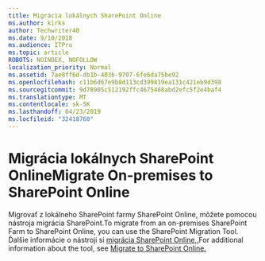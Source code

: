 ```yaml
---
title: Migrácia lokálnych SharePoint Online
ms.author: kirks
author: Techwriter40
ms.date: 9/10/2018
ms.audience: ITPro
ms.topic: article
ROBOTS: NOINDEX, NOFOLLOW
localization_priority: Normal
ms.assetid: 7ae8ff6d-db1b-403b-9707-6fe6da75be92
ms.openlocfilehash: c11b6d67e9b8d113cd399819ea131c421eb9d398
ms.sourcegitcommit: 9d78905c512192ffc4675468abd2efc5f2e4baf4
ms.translationtype: MT
ms.contentlocale: sk-SK
ms.lasthandoff: 04/23/2019
ms.locfileid: "32418760"
---
```

# <a name="migrate-on-premises-to-sharepoint-online"></a><span data-ttu-id="6579e-102">Migrácia lokálnych SharePoint Online</span><span class="sxs-lookup"><span data-stu-id="6579e-102">Migrate On-premises to SharePoint Online</span></span>

<span data-ttu-id="6579e-103">Migrovať z lokálneho SharePoint farmy SharePoint Online, môžete pomocou nástroja migrácia SharePoint.</span><span class="sxs-lookup"><span data-stu-id="6579e-103">To migrate from an on-premises SharePoint Farm to SharePoint Online, you can use the SharePoint Migration Tool.</span></span> <span data-ttu-id="6579e-104">Ďalšie informácie o nástroji si [migrácia SharePoint Online,.](https://go.microsoft.com/fwlink/?linkid=2019574)</span><span class="sxs-lookup"><span data-stu-id="6579e-104">For additional information about the tool, see [Migrate to SharePoint Online.](https://go.microsoft.com/fwlink/?linkid=2019574)</span></span>
  

